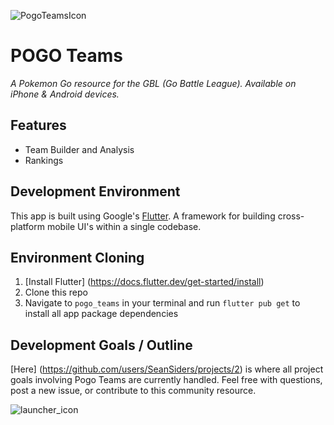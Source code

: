 ![PogoTeamsIcon](https://user-images.githubusercontent.com/41221800/143391296-e61059a4-1e63-4a66-9e1f-fe41a686b769.png)

# POGO Teams
*A Pokemon Go resource for the GBL (Go Battle League). Available on iPhone & Android devices.*

## Features
- Team Builder and Analysis
- Rankings

## Development Environment
This app is built using Google's [Flutter](https://flutter.dev). A framework for building cross-platform mobile UI's within a single codebase.

## Environment Cloning
1) [Install Flutter] (https://docs.flutter.dev/get-started/install)
2) Clone this repo
3) Navigate to `pogo_teams` in your terminal and run `flutter pub get` to install all app package dependencies

## Development Goals / Outline
[Here] (https://github.com/users/SeanSiders/projects/2) is where all project goals involving Pogo Teams are currently handled.
Feel free with questions, post a new issue, or contribute to this community resource.

![launcher_icon](https://user-images.githubusercontent.com/41221800/143666343-e7ea4d08-e151-4334-92d2-53fabaafcb03.png)
